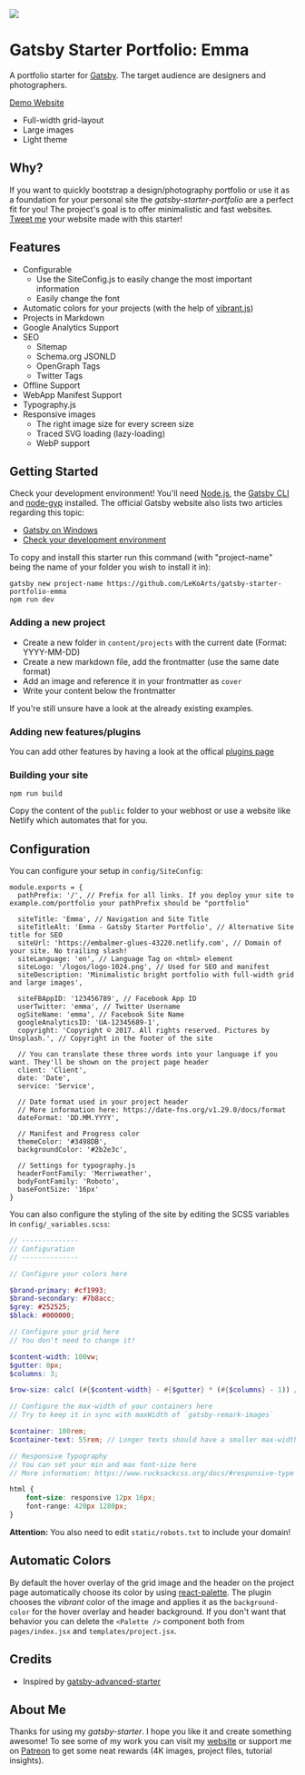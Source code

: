 ![](https://i.imgur.com/M0nwIVi.png)

# Gatsby Starter Portfolio: Emma

A portfolio starter for [Gatsby](https://www.gatsbyjs.org/). The target audience are designers and photographers.

[Demo Website](https://portfolio-emma.netlify.com/)

- Full-width grid-layout
- Large images
- Light theme

## Why?

If you want to quickly bootstrap a design/photography portfolio or use it as a foundation for your personal site the *gatsby-starter-portfolio* are a perfect fit for you! The project's goal is to offer minimalistic and fast websites. [Tweet me](https://twitter.com/lekoarts_de) your website made with this starter!

## Features

- Configurable
    - Use the SiteConfig.js to easily change the most important information
    - Easily change the font
- Automatic colors for your projects (with the help of [vibrant.js](https://jariz.github.io/vibrant.js/))
- Projects in Markdown
- Google Analytics Support
- SEO
    - Sitemap
    - Schema.org JSONLD
    - OpenGraph Tags
    - Twitter Tags
- Offline Support
- WebApp Manifest Support
- Typography.js
- Responsive images
    - The right image size for every screen size
    - Traced SVG loading (lazy-loading)
    - WebP support

## Getting Started

Check your development environment! You'll need [Node.js](https://nodejs.org/en/), the [Gatsby CLI](https://www.gatsbyjs.org/docs/) and [node-gyp](https://github.com/nodejs/node-gyp#installation) installed. The official Gatsby website also lists two articles regarding this topic:
- [Gatsby on Windows](https://www.gatsbyjs.org/docs/gatsby-on-windows/)
- [Check your development environment](https://www.gatsbyjs.org/tutorial/part-one/#check-your-development-environment)

To copy and install this starter run this command (with "project-name" being the name of your folder you wish to install it in):

```
gatsby new project-name https://github.com/LeKoArts/gatsby-starter-portfolio-emma
npm run dev
```

### Adding a new project
- Create a new folder in ``content/projects`` with the current date (Format: YYYY-MM-DD)
- Create a new markdown file, add the frontmatter (use the same date format)
- Add an image and reference it in your frontmatter as ``cover``
- Write your content below the frontmatter

If you're still unsure have a look at the already existing examples.

### Adding new features/plugins

You can add other features by having a look at the offical [plugins page](https://www.gatsbyjs.org/docs/plugins/)

### Building your site

```
npm run build
```
Copy the content of the ``public`` folder to your webhost or use a website like Netlify which automates that for you.

## Configuration

You can configure your setup in ``config/SiteConfig``:

```JS
module.exports = {
  pathPrefix: '/', // Prefix for all links. If you deploy your site to example.com/portfolio your pathPrefix should be "portfolio"
  
  siteTitle: 'Emma', // Navigation and Site Title
  siteTitleAlt: 'Emma - Gatsby Starter Portfolio', // Alternative Site title for SEO
  siteUrl: 'https://embalmer-glues-43220.netlify.com', // Domain of your site. No trailing slash!
  siteLanguage: 'en', // Language Tag on <html> element
  siteLogo: '/logos/logo-1024.png', // Used for SEO and manifest
  siteDescription: 'Minimalistic bright portfolio with full-width grid and large images',
  
  siteFBAppID: '123456789', // Facebook App ID
  userTwitter: 'emma', // Twitter Username
  ogSiteName: 'emma', // Facebook Site Name
  googleAnalyticsID: 'UA-12345689-1',
  copyright: 'Copyright © 2017. All rights reserved. Pictures by Unsplash.', // Copyright in the footer of the site
  
  // You can translate these three words into your language if you want. They'll be shown on the project page header
  client: 'Client',
  date: 'Date',
  service: 'Service',

  // Date format used in your project header
  // More information here: https://date-fns.org/v1.29.0/docs/format
  dateFormat: 'DD.MM.YYYY',
  
  // Manifest and Progress color
  themeColor: '#3498DB',
  backgroundColor: '#2b2e3c',
  
  // Settings for typography.js
  headerFontFamily: 'Merriweather',
  bodyFontFamily: 'Roboto',
  baseFontSize: '16px'
}
```

You can also configure the styling of the site by editing the SCSS variables in ``config/_variables.scss``:

```SCSS
// --------------
// Configuration
// --------------

// Configure your colors here

$brand-primary: #cf1993;
$brand-secondary: #7b8acc;
$grey: #252525;
$black: #000000;

// Configure your grid here
// You don't need to change it!

$content-width: 100vw;
$gutter: 0px;
$columns: 3;

$row-size: calc( (#{$content-width} - #{$gutter} * (#{$columns} - 1)) / #{$columns} );

// Configure the max-width of your containers here
// Try to keep it in sync with maxWidth of `gatsby-remark-images`

$container: 100rem;
$container-text: 55rem; // Longer texts should have a smaller max-width to improve readability

// Responsive Typography
// You can set your min and max font-size here
// More information: https://www.rucksackcss.org/docs/#responsive-type

html {
    font-size: responsive 12px 16px;
    font-range: 420px 1280px;
}
```

**Attention:** You also need to edit ``static/robots.txt`` to include your domain!

## Automatic Colors

By default the hover overlay of the grid image and the header on the project page automatically choose its color by using [react-palette](https://github.com/leonardokl/react-palette).
The plugin chooses the *vibrant* color of the image and applies it as the ``background-color`` for the hover overlay and header background. If you don't want that behavior you can delete the ``<Palette />`` component both from ``pages/index.jsx`` and ``templates/project.jsx``.

## Credits

- Inspired by [gatsby-advanced-starter](https://github.com/Vagr9K/gatsby-advanced-starter)

## About Me

Thanks for using my *gatsby-starter*. I hope you like it and create something awesome! To see some of my work you can visit my [website](https://www.lekoarts.de) or support me on [Patreon](https://www.patreon.com/lekoarts) to get some neat rewards (4K images, project files, tutorial insights).
